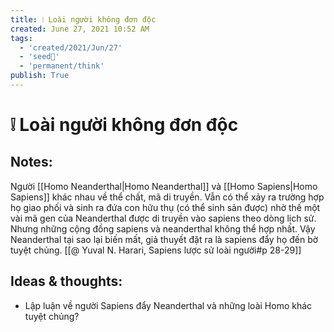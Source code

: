 ```yaml
---
title: ❕ Loài người không đơn độc
created: June 27, 2021 10:52 AM
tags:
  - 'created/2021/Jun/27'
  - 'seed🥜'
  - 'permanent/think'
publish: True
---
```

# ❕ Loài người không đơn độc

## Notes:
Người [[Homo Neanderthal|Homo Neanderthal]] và [[Homo Sapiens|Homo Sapiens]] khác nhau về thể chất, mã di truyền. Vẫn có thể xảy ra trường hợp họ giao phối và sinh ra đứa con hữu thụ (có thể sinh sản được) nhờ thế một vài mã gen của Neanderthal được di truyền vào sapiens theo dòng lịch sử. Nhưng những cộng đồng sapiens và neanderthal không thể hợp nhất. Vậy Neanderthal tại sao lại biến mất, giả thuyết đặt ra là sapiens đẩy họ đến bờ tuyệt chủng. [[@ Yuval N. Harari, Sapiens lược sử loài người#p 28-29]] 

## Ideas & thoughts:
- Lập luận về người Sapiens đẩy Neanderthal và những loài Homo khác tuyệt chủng?
